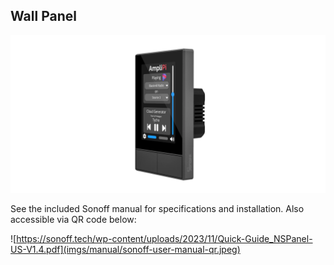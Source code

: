## Wall Panel

![Wall Panel](imgs/manual/nspanel_graphics_modded.png)

See the included Sonoff manual for specifications and installation. Also accessible via QR code below:

![https://sonoff.tech/wp-content/uploads/2023/11/Quick-Guide_NSPanel-US-V1.4.pdf](imgs/manual/sonoff-user-manual-qr.jpeg)
